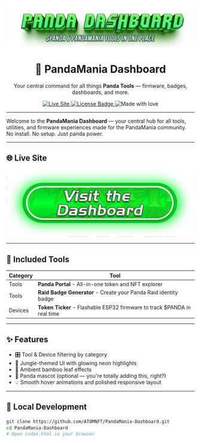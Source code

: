 ![Header](Images/mainheader.png)

<h1 align="center">🐼 PandaMania Dashboard</h1>

<p align="center">
  Your central command for all things <strong>Panda Tools</strong> — firmware, badges, dashboards, and more.
</p>

<p align="center">
  <a href="https://atomnft.github.io/PandaMania-Dashboard">
    <img src="https://img.shields.io/badge/Live-Dashboard-33ff9d?style=for-the-badge&logo=githubpages&logoColor=white" alt="Live Site" />
  </a>
  <a href="https://github.com/ATOMNFT/Panda-Dashboard/blob/main/LICENSE">
    <img src="https://img.shields.io/github/license/ATOMNFT/PandaMania-Dashboard?style=for-the-badge&color=purple" alt="License Badge" />
  </a>
  <img src="https://img.shields.io/badge/Built%20with-%F0%9F%90%BC%20Love%20%26%20Neon-ff69b4?style=for-the-badge" alt="Made with love" />
</p>

---

Welcome to the **PandaMania Dashboard** — your central hub for all tools, utilities, and firmware experiences made for the PandaMania community. No install. No setup. Just panda power.


---

## 🌐 Live Site

[![](https://github.com/ATOMNFT/Panda-Dashboard/blob/main/Images/button.png)](https://atomnft.github.io/Panda-Dashboard)


---

## 🧰 Included Tools

| Category | Tool |
|---------|------|
| Tools   | **Panda Portal** - All-in-one token and NFT explorer |
| Tools   | **Raid Badge Generator** - Create your Panda Raid identity badge |
| Devices | **Token Ticker** - Flashable ESP32 firmware to track $PANDA in real time |

---

## ✨ Features

- 🎛️ Tool & Device filtering by category
- 🌌 Jungle-themed UI with glowing neon highlights
- 🍃 Ambient bamboo leaf effects
- 🐼 Panda mascot (optional — you're totally adding this, right?)
- 💡 Smooth hover animations and polished responsive layout

---

## 🔧 Local Development

```bash
git clone https://github.com/ATOMNFT/PandaMania-Dashboard.git
cd PandaMania-Dashboard
# Open index.html in your browser
